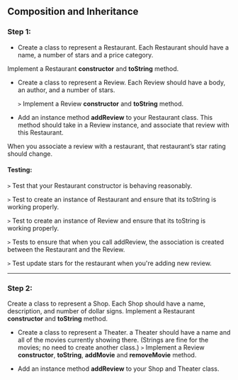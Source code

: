 ## Composition and Inheritance

### Step 1:
* Create a class to represent a Restaurant. Each Restaurant should have a name, a number of stars and a price category.

Implement a Restaurant **constructor** and **toString** method.

* Create a class to represent a Review. Each Review should have a body, an author, and a number of stars.
 
  `>` Implement a Review **constructor** and **toString** method.

* Add an instance method **addReview** to your Restaurant class. This method should take in a Review instance, and associate that review with this Restaurant.


When you associate a review with a restaurant, that restaurant’s star rating should change.

#### Testing:

`>` Test that your Restaurant constructor is behaving reasonably.

`>` Test to create an instance of Restaurant and ensure that its toString is working properly.

`>` Test to create an instance of Review and ensure that its toString is working properly.

`>` Tests to ensure that when you call addReview, the association is created between the Restaurant and the Review.

`>` Test update stars for the restaurant when you're adding new review.

----

### Step 2:

Create a class to represent a Shop. Each Shop  should have a name, description, and number of dollar signs.
Implement a Restaurant **constructor** and **toString** method.

* Create a class to represent a Theater. a Theater should have a name and all of the movies currently showing there. (Strings are fine for the movies; no need to create another class.)
  `>` Implement a Review **constructor**, **toString**, **addMovie** and **removeMovie** method.

* Add an instance method **addReview** to your Shop and Theater class. 